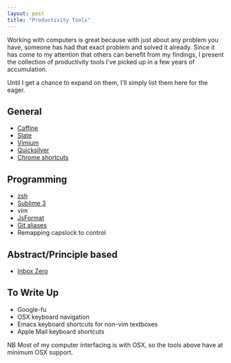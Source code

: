 ```yaml
---
layout: post
title: "Productivity Tools"
---
```


Working with computers is great because with just about any problem you have, someone has had that exact problem and solved it already. Since it has come to my attention that others can benefit from my findings, I present the collection of productivity tools I've picked up in a few years of accumulation.

Until I get a chance to expand on them, I'll simply list them here for the eager.

## General

- [Caffine](https://itunes.apple.com/us/app/caffeine/id411246225?mt=12)
- [Slate](https://github.com/jigish/slate)
- [Vimium](http://vimium.github.io/)
- [Quicksilver](http://qsapp.com/)
- [Chrome shortcuts](https://support.google.com/chrome/answer/165450?hl=en)

## Programming

- [zsh](https://github.com/robbyrussell/oh-my-zsh)
- [Sublime 3](http://www.sublimetext.com/3)
- vim
- [JsFormat](https://github.com/jdc0589/JsFormat)
- [Git aliases](http://git-scm.com/book/en/Git-Basics-Tips-and-Tricks#Git-Aliases)
- Remapping capslock to control

## Abstract/Principle based

- [Inbox Zero](http://inboxzero.com/)

## To Write Up

- Google-fu
- OSX keyboard navigation
- Emacs keyboard shortcuts for non-vim textboxes
- Apple Mail keyboard shortcuts

NB Most of my computer interfacing is with OSX, so the tools above have at minimum OSX support.
